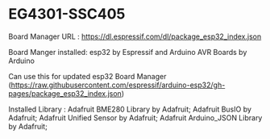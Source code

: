 # EG4301-SSC405

Board Manager URL : https://dl.espressif.com/dl/package_esp32_index.json

Board Manger installed: esp32 by Espressif and Arduino AVR Boards by Arduino

Can use this for updated esp32 Board Manager
(https://raw.githubusercontent.com/espressif/arduino-esp32/gh-pages/package_esp32_index.json)

Installed Library : Adafruit BME280 Library by Adafruit;
                    Adafruit BusIO by Adafruit;
                    Adafruit Unified Sensor by Adafruit;
                    Adafruit Arduino_JSON Library by Adafruit;
